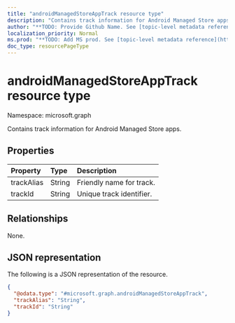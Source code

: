 ```yaml
---
title: "androidManagedStoreAppTrack resource type"
description: "Contains track information for Android Managed Store apps."
author: "**TODO: Provide Github Name. See [topic-level metadata reference](https://msgo.azurewebsites.net/add/document/guidelines/metadata.html#topic-level-metadata)**"
localization_priority: Normal
ms.prod: "**TODO: Add MS prod. See [topic-level metadata reference](https://msgo.azurewebsites.net/add/document/guidelines/metadata.html#topic-level-metadata)**"
doc_type: resourcePageType
---
```


# androidManagedStoreAppTrack resource type

Namespace: microsoft.graph



Contains track information for Android Managed Store apps.

## Properties
|Property|Type|Description|
|:---|:---|:---|
|trackAlias|String|Friendly name for track.|
|trackId|String|Unique track identifier.|

## Relationships
None.

## JSON representation
The following is a JSON representation of the resource.
<!-- {
  "blockType": "resource",
  "@odata.type": "microsoft.graph.androidManagedStoreAppTrack"
}
-->
``` json
{
  "@odata.type": "#microsoft.graph.androidManagedStoreAppTrack",
  "trackAlias": "String",
  "trackId": "String"
}
```

